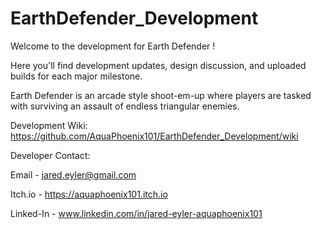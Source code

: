 # EarthDefender_Development
Welcome to the development for Earth Defender !

Here you'll find development updates, design discussion, and uploaded builds for each major milestone.

Earth Defender is an arcade style shoot-em-up where players are tasked with surviving an assault of endless triangular enemies.

Development Wiki: https://github.com/AquaPhoenix101/EarthDefender_Development/wiki

Developer Contact:

Email - jared.eyler@gmail.com

Itch.io - https://aquaphoenix101.itch.io

Linked-In - www.linkedin.com/in/jared-eyler-aquaphoenix101
